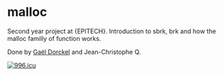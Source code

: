 # malloc
Second year project at {EPITECH}. Introduction to sbrk, brk and how the malloc familly of function works.

Done by [Gaël Dorckel](https://github.com/UselessNinja) and Jean-Christophe Q.

<a href="https://996.icu"><img src="https://img.shields.io/badge/link-996.icu-red.svg" alt="996.icu" /></a>
